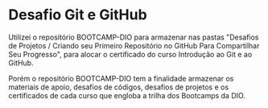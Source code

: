 # Desafio Git e GitHub

Utilizei o repositório BOOTCAMP-DIO para armazenar nas pastas "Desafios de Projetos / Criando seu Primeiro Repositório no GitHub Para Compartilhar Seu Progresso", para alocar o certificado do curso Introdução ao Git e ao GitHub.



Porém o repositório BOOTCAMP-DIO tem a finalidade armazenar os materiais de apoio, desafios de códigos, desafios de projetos e os certificados de cada curso que engloba a trilha dos Bootcamps da DIO.